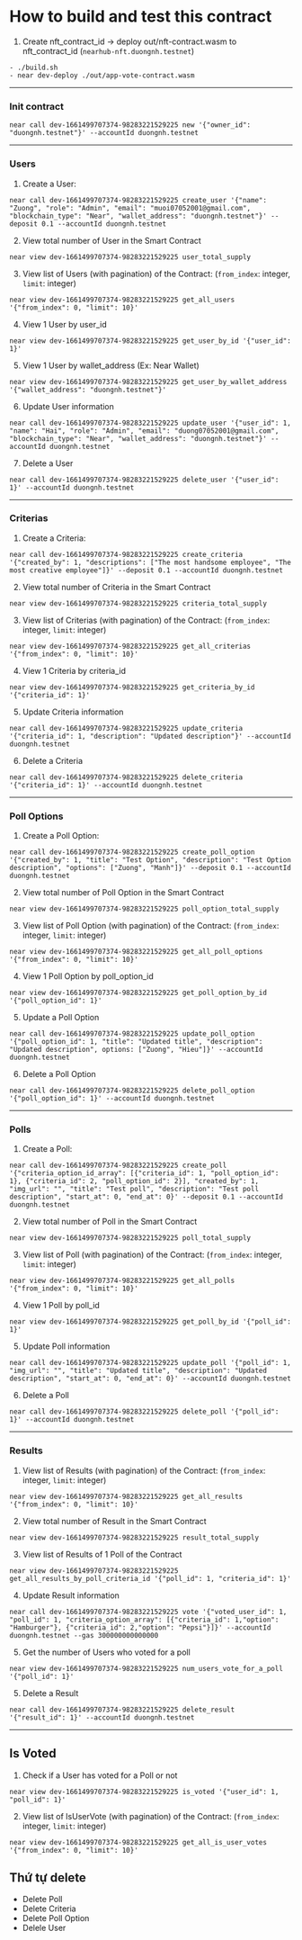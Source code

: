 # How to build and test this contract

1. Create nft_contract_id -> deploy out/nft-contract.wasm to nft_contract_id (`nearhub-nft.duongnh.testnet`)

```
- ./build.sh
- near dev-deploy ./out/app-vote-contract.wasm
```

---

### Init contract

```
near call dev-1661499707374-98283221529225 new '{"owner_id": "duongnh.testnet"}' --accountId duongnh.testnet
```

---

### Users

1. Create a User:

```
near call dev-1661499707374-98283221529225 create_user '{"name": "Zuong", "role": "Admin", "email": "muoi07052001@gmail.com", "blockchain_type": "Near", "wallet_address": "duongnh.testnet"}' --deposit 0.1 --accountId duongnh.testnet
```

2. View total number of User in the Smart Contract
```
near view dev-1661499707374-98283221529225 user_total_supply
```

3. View list of Users (with pagination) of the Contract: (`from_index`: integer, `limit`: integer)

```
near view dev-1661499707374-98283221529225 get_all_users '{"from_index": 0, "limit": 10}'
```

4. View 1 User by user_id

```
near view dev-1661499707374-98283221529225 get_user_by_id '{"user_id": 1}'
```

5. View 1 User by wallet_address (Ex: Near Wallet)

```
near view dev-1661499707374-98283221529225 get_user_by_wallet_address '{"wallet_address": "duongnh.testnet"}'
```

6. Update User information

```
near call dev-1661499707374-98283221529225 update_user '{"user_id": 1, "name": "Hai", "role": "Admin", "email": "duong07052001@gmail.com", "blockchain_type": "Near", "wallet_address": "duongnh.testnet"}' --accountId duongnh.testnet
```

7. Delete a User

```
near call dev-1661499707374-98283221529225 delete_user '{"user_id": 1}' --accountId duongnh.testnet
```

---

### Criterias

1. Create a Criteria:

```
near call dev-1661499707374-98283221529225 create_criteria '{"created_by": 1, "descriptions": ["The most handsome employee", "The most creative employee"]}' --deposit 0.1 --accountId duongnh.testnet
```

2. View total number of Criteria in the Smart Contract
```
near view dev-1661499707374-98283221529225 criteria_total_supply
```

3. View list of Criterias (with pagination) of the Contract: (`from_index`: integer, `limit`: integer)

```
near view dev-1661499707374-98283221529225 get_all_criterias '{"from_index": 0, "limit": 10}'
```
4. View 1 Criteria by criteria_id

```
near view dev-1661499707374-98283221529225 get_criteria_by_id '{"criteria_id": 1}'
```

5. Update Criteria information

```
near call dev-1661499707374-98283221529225 update_criteria '{"criteria_id": 1, "description": "Updated description"}' --accountId duongnh.testnet
```

6. Delete a Criteria

```
near call dev-1661499707374-98283221529225 delete_criteria '{"criteria_id": 1}' --accountId duongnh.testnet
```

---

### Poll Options

1. Create a Poll Option:

```
near call dev-1661499707374-98283221529225 create_poll_option '{"created_by": 1, "title": "Test Option", "description": "Test Option description", "options": ["Zuong", "Manh"]}' --deposit 0.1 --accountId duongnh.testnet
```

2. View total number of Poll Option in the Smart Contract
```
near view dev-1661499707374-98283221529225 poll_option_total_supply
```

3. View list of Poll Option (with pagination) of the Contract: (`from_index`: integer, `limit`: integer)

```
near view dev-1661499707374-98283221529225 get_all_poll_options '{"from_index": 0, "limit": 10}'
```

4. View 1 Poll Option by poll_option_id

```
near view dev-1661499707374-98283221529225 get_poll_option_by_id '{"poll_option_id": 1}'
```

5. Update a Poll Option

```
near call dev-1661499707374-98283221529225 update_poll_option '{"poll_option_id": 1, "title": "Updated title", "description": "Updated description", options: ["Zuong", "Hieu"]}' --accountId duongnh.testnet
```

6. Delete a Poll Option

```
near call dev-1661499707374-98283221529225 delete_poll_option '{"poll_option_id": 1}' --accountId duongnh.testnet
```

---

### Polls

1. Create a Poll:

```
near call dev-1661499707374-98283221529225 create_poll '{"criteria_option_id_array": [{"criteria_id": 1, "poll_option_id": 1}, {"criteria_id": 2, "poll_option_id": 2}], "created_by": 1, "img_url": "", "title": "Test poll", "description": "Test poll description", "start_at": 0, "end_at": 0}' --deposit 0.1 --accountId duongnh.testnet
```

2. View total number of Poll in the Smart Contract
```
near view dev-1661499707374-98283221529225 poll_total_supply
```

3. View list of Poll (with pagination) of the Contract: (`from_index`: integer, `limit`: integer)

```
near view dev-1661499707374-98283221529225 get_all_polls '{"from_index": 0, "limit": 10}'
```

4. View 1 Poll by poll_id

```
near view dev-1661499707374-98283221529225 get_poll_by_id '{"poll_id": 1}'
```

5. Update Poll information

```
near call dev-1661499707374-98283221529225 update_poll '{"poll_id": 1, "img_url": "", "title": "Updated title", "description": "Updated description", "start_at": 0, "end_at": 0}' --accountId duongnh.testnet
```

6. Delete a Poll

```
near call dev-1661499707374-98283221529225 delete_poll '{"poll_id": 1}' --accountId duongnh.testnet
```

---
### Results
1. View list of Results (with pagination) of the Contract: (`from_index`: integer, `limit`: integer)

```
near view dev-1661499707374-98283221529225 get_all_results '{"from_index": 0, "limit": 10}'
```

2. View total number of Result in the Smart Contract
```
near view dev-1661499707374-98283221529225 result_total_supply
```

3. View list of Results of 1 Poll of the Contract

```
near view dev-1661499707374-98283221529225 get_all_results_by_poll_criteria_id '{"poll_id": 1, "criteria_id": 1}'

```

4. Update Result information

```
near call dev-1661499707374-98283221529225 vote '{"voted_user_id": 1, "poll_id": 1, "criteria_option_array": [{"criteria_id": 1,"option": "Hamburger"}, {"criteria_id": 2,"option": "Pepsi"}]}' --accountId duongnh.testnet --gas 300000000000000
```

5. Get the number of Users who voted for a poll
```
near view dev-1661499707374-98283221529225 num_users_vote_for_a_poll '{"poll_id": 1}'
```

5. Delete a Result

```
near call dev-1661499707374-98283221529225 delete_result '{"result_id": 1}' --accountId duongnh.testnet
```

---
## Is Voted
1. Check if a User has voted for a Poll or not
```
near view dev-1661499707374-98283221529225 is_voted '{"user_id": 1, "poll_id": 1}'
```

2. View list of IsUserVote (with pagination) of the Contract: (`from_index`: integer, `limit`: integer)
```
near view dev-1661499707374-98283221529225 get_all_is_user_votes '{"from_index": 0, "limit": 10}'
```

## Thứ tự delete
- Delete Poll
- Delete Criteria
- Delete Poll Option
- Delele User